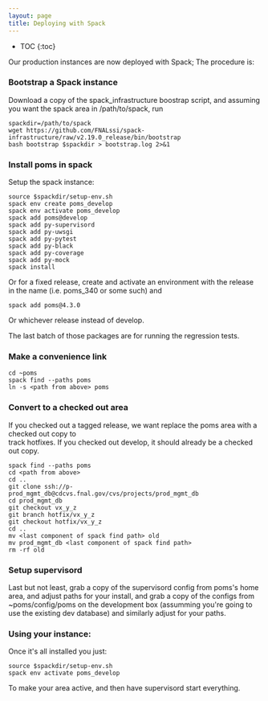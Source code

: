 ```yaml
---
layout: page
title: Deploying with Spack
---
```

* TOC
{:toc}

Our production instances are now deployed with Spack; The procedure is:

### Bootstrap a Spack instance

Download a copy of the spack_infrastructure boostrap script, and assuming you want the spack area in /path/to/spack, run

    spackdir=/path/to/spack
    wget https://github.com/FNALssi/spack-infrastructure/raw/v2.19.0_release/bin/bootstrap
    bash bootstrap $spackdir > bootstrap.log 2>&1


### Install poms in spack

Setup the spack instance:

    source $spackdir/setup-env.sh
    spack env create poms_develop
    spack env activate poms_develop
    spack add poms@develop
    spack add py-supervisord
    spack add py-uwsgi
    spack add py-pytest
    spack add py-black
    spack add py-coverage
    spack add py-mock
    spack install


Or for a fixed release, create and activate an environment with the release in the name (i.e. poms_340 or some such) and

    spack add poms@4.3.0

Or whichever release instead of develop.

The last batch of those packages are for running the regression tests.

### Make a convenience link

    cd ~poms
    spack find --paths poms
    ln -s <path from above> poms


### Convert to a checked out area

If you checked out a tagged release, we want replace the poms area with a checked out copy to  
track hotfixes. If you checked out develop, it should already be a checked out copy.

    spack find --paths poms
    cd <path from above>
    cd ..
    git clone ssh://p-prod_mgmt_db@cdcvs.fnal.gov/cvs/projects/prod_mgmt_db 
    cd prod_mgmt_db
    git checkout vx_y_z
    git branch hotfix/vx_y_z
    git checkout hotfix/vx_y_z
    cd ..
    mv <last component of spack find path> old
    mv prod_mgmt_db <last component of spack find path>
    rm -rf old


### Setup supervisord

Last but not least, grab a copy of the supervisord config from poms's home area, and
adjust paths for your install, and grab a copy of the configs from ~poms/config/poms
on the development box (assumming you're going to use the existing dev database) and
similarly adjust for your paths.

### Using your instance:

Once it's all installed you just:

    source $spackdir/setup-env.sh
    spack env activate poms_develop

To make your area active, and then have supervisord start everything.